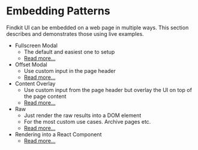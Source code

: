 # Embedding Patterns

Findkit UI can be embedded on a web page in multiple ways. This section
describes and demonstrates those using live examples.

- Fullscreen Modal
  - The default and easiest one to setup
  - [Read more...](fullscreen)
- Offset Modal
  - Use custom input in the page header
  - [Read more...](offset)
- Content Overlay
  - Use custom input from the page header but overlay the UI on top of the page content
  - [Read more...](content-overlay)
- Raw
  - Just render the raw results into a DOM element
  - For the most custom use cases. Archive pages etc.
  - [Read more...](raw)
- Rendering into a React Component
  - [Read more...](react)
